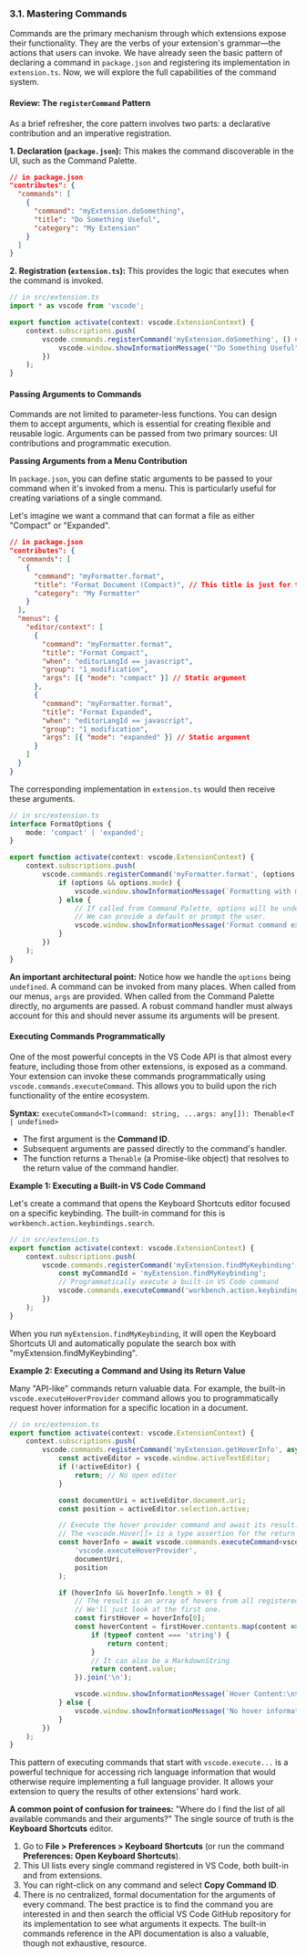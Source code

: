 ### **3.1. Mastering Commands**

Commands are the primary mechanism through which extensions expose their functionality. They are the verbs of your extension's grammar—the actions that users can invoke. We have already seen the basic pattern of declaring a command in `package.json` and registering its implementation in `extension.ts`. Now, we will explore the full capabilities of the command system.

#### **Review: The `registerCommand` Pattern**

As a brief refresher, the core pattern involves two parts: a declarative contribution and an imperative registration.

**1. Declaration (`package.json`):**
This makes the command discoverable in the UI, such as the Command Palette.
```json
// in package.json
"contributes": {
  "commands": [
    {
      "command": "myExtension.doSomething",
      "title": "Do Something Useful",
      "category": "My Extension"
    }
  ]
}
```

**2. Registration (`extension.ts`):**
This provides the logic that executes when the command is invoked.
```typescript
// in src/extension.ts
import * as vscode from 'vscode';

export function activate(context: vscode.ExtensionContext) {
    context.subscriptions.push(
        vscode.commands.registerCommand('myExtension.doSomething', () => {
            vscode.window.showInformationMessage('"Do Something Useful" was executed.');
        })
    );
}
```

#### **Passing Arguments to Commands**

Commands are not limited to parameter-less functions. You can design them to accept arguments, which is essential for creating flexible and reusable logic. Arguments can be passed from two primary sources: UI contributions and programmatic execution.

**Passing Arguments from a Menu Contribution**

In `package.json`, you can define static arguments to be passed to your command when it's invoked from a menu. This is particularly useful for creating variations of a single command.

Let's imagine we want a command that can format a file as either "Compact" or "Expanded".

```json
// in package.json
"contributes": {
  "commands": [
    {
      "command": "myFormatter.format",
      "title": "Format Document (Compact)", // This title is just for the Command Palette
      "category": "My Formatter"
    }
  ],
  "menus": {
    "editor/context": [
      {
        "command": "myFormatter.format",
        "title": "Format Compact",
        "when": "editorLangId == javascript",
        "group": "1_modification",
        "args": [{ "mode": "compact" }] // Static argument
      },
      {
        "command": "myFormatter.format",
        "title": "Format Expanded",
        "when": "editorLangId == javascript",
        "group": "1_modification",
        "args": [{ "mode": "expanded" }] // Static argument
      }
    ]
  }
}
```

The corresponding implementation in `extension.ts` would then receive these arguments.

```typescript
// in src/extension.ts
interface FormatOptions {
    mode: 'compact' | 'expanded';
}

export function activate(context: vscode.ExtensionContext) {
    context.subscriptions.push(
        vscode.commands.registerCommand('myFormatter.format', (options: FormatOptions) => {
            if (options && options.mode) {
                vscode.window.showInformationMessage(`Formatting with mode: ${options.mode}`);
            } else {
                // If called from Command Palette, options will be undefined.
                // We can provide a default or prompt the user.
                vscode.window.showInformationMessage('Format command executed without a specific mode.');
            }
        })
    );
}
```
**An important architectural point:** Notice how we handle the `options` being `undefined`. A command can be invoked from many places. When called from our menus, `args` are provided. When called from the Command Palette directly, no arguments are passed. A robust command handler must always account for this and should never assume its arguments will be present.

#### **Executing Commands Programmatically**

One of the most powerful concepts in the VS Code API is that almost every feature, including those from other extensions, is exposed as a command. Your extension can invoke these commands programmatically using `vscode.commands.executeCommand`. This allows you to build upon the rich functionality of the entire ecosystem.

**Syntax:** `executeCommand<T>(command: string, ...args: any[]): Thenable<T | undefined>`

*   The first argument is the **Command ID**.
*   Subsequent arguments are passed directly to the command's handler.
*   The function returns a `Thenable` (a Promise-like object) that resolves to the return value of the command handler.

**Example 1: Executing a Built-in VS Code Command**

Let's create a command that opens the Keyboard Shortcuts editor focused on a specific keybinding. The built-in command for this is `workbench.action.keybindings.search`.

```typescript
// in src/extension.ts
export function activate(context: vscode.ExtensionContext) {
    context.subscriptions.push(
        vscode.commands.registerCommand('myExtension.findMyKeybinding', () => {
            const myCommandId = 'myExtension.findMyKeybinding';
            // Programmatically execute a built-in VS Code command
            vscode.commands.executeCommand('workbench.action.keybindings.search', myCommandId);
        })
    );
}
```

When you run `myExtension.findMyKeybinding`, it will open the Keyboard Shortcuts UI and automatically populate the search box with "myExtension.findMyKeybinding".

**Example 2: Executing a Command and Using its Return Value**

Many "API-like" commands return valuable data. For example, the built-in `vscode.executeHoverProvider` command allows you to programmatically request hover information for a specific location in a document.

```typescript
// in src/extension.ts
export function activate(context: vscode.ExtensionContext) {
    context.subscriptions.push(
        vscode.commands.registerCommand('myExtension.getHoverInfo', async () => {
            const activeEditor = vscode.window.activeTextEditor;
            if (!activeEditor) {
                return; // No open editor
            }

            const documentUri = activeEditor.document.uri;
            const position = activeEditor.selection.active;

            // Execute the hover provider command and await its result.
            // The <vscode.Hover[]> is a type assertion for the return value.
            const hoverInfo = await vscode.commands.executeCommand<vscode.Hover[]>(
                'vscode.executeHoverProvider',
                documentUri,
                position
            );

            if (hoverInfo && hoverInfo.length > 0) {
                // The result is an array of hovers from all registered providers.
                // We'll just look at the first one.
                const firstHover = hoverInfo[0];
                const hoverContent = firstHover.contents.map(content => {
                    if (typeof content === 'string') {
                        return content;
                    }
                    // It can also be a MarkdownString
                    return content.value;
                }).join('\n');

                vscode.window.showInformationMessage(`Hover Content:\n${hoverContent}`);
            } else {
                vscode.window.showInformationMessage('No hover information found at this position.');
            }
        })
    );
}
```

This pattern of executing commands that start with `vscode.execute...` is a powerful technique for accessing rich language information that would otherwise require implementing a full language provider. It allows your extension to query the results of other extensions' hard work.

**A common point of confusion for trainees:** "Where do I find the list of all available commands and their arguments?"
The single source of truth is the **Keyboard Shortcuts** editor.
1.  Go to **File > Preferences > Keyboard Shortcuts** (or run the command **Preferences: Open Keyboard Shortcuts**).
2.  This UI lists every single command registered in VS Code, both built-in and from extensions.
3.  You can right-click on any command and select **Copy Command ID**.
4.  There is no centralized, formal documentation for the arguments of every command. The best practice is to find the command you are interested in and then search the official VS Code GitHub repository for its implementation to see what arguments it expects. The built-in commands reference in the API documentation is also a valuable, though not exhaustive, resource.